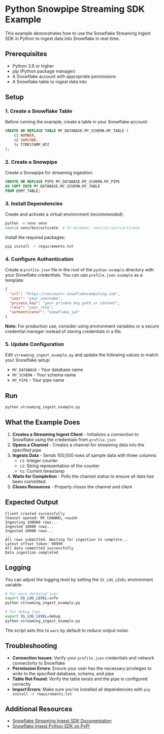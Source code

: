 # Python Snowpipe Streaming SDK Example

This example demonstrates how to use the Snowflake Streaming Ingest SDK in Python to ingest data into Snowflake in real-time.

## Prerequisites

- Python 3.8 or higher
- pip (Python package manager)
- A Snowflake account with appropriate permissions
- A Snowflake table to ingest data into

## Setup

### 1. Create a Snowflake Table

Before running the example, create a table in your Snowflake account:

```sql
CREATE OR REPLACE TABLE MY_DATABASE.MY_SCHEMA.MY_TABLE (
    c1 NUMBER,
    c2 VARCHAR,
    ts TIMESTAMP_NTZ
);
```

### 2. Create a Snowpipe

Create a Snowpipe for streaming ingestion:

```sql
CREATE OR REPLACE PIPE MY_DATABASE.MY_SCHEMA.MY_PIPE 
AS COPY INTO MY_DATABASE.MY_SCHEMA.MY_TABLE 
FROM @%MY_TABLE;
```

### 3. Install Dependencies

Create and activate a virtual environment (recommended):

```bash
python -m venv venv
source venv/bin/activate  # On Windows: venv\Scripts\activate
```

Install the required packages:

```bash
pip install -r requirements.txt
```

### 4. Configure Authentication

Create a `profile.json` file in the root of the `python-example` directory with your Snowflake credentials. You can use `profile.json.example` as a template:

```json
{
  "url": "https://<account>.snowflakecomputing.com",
  "user": "your_username",
  "private_key": "your_private_key_path_or_content",
  "role": "your_role",
  "authenticator": "snowflake_jwt"
}
```

**Note:** For production use, consider using environment variables or a secure credential manager instead of storing credentials in a file.

### 5. Update Configuration

Edit `streaming_ingest_example.py` and update the following values to match your Snowflake setup:

- `MY_DATABASE` - Your database name
- `MY_SCHEMA` - Your schema name  
- `MY_PIPE` - Your pipe name

## Run

```bash
python streaming_ingest_example.py
```

## What the Example Does

1. **Creates a Streaming Ingest Client** - Initializes a connection to Snowflake using the credentials from `profile.json`
2. **Opens a Channel** - Creates a channel for streaming data into the specified pipe
3. **Ingests Data** - Sends 100,000 rows of sample data with three columns:
   - `c1`: Integer counter
   - `c2`: String representation of the counter
   - `ts`: Current timestamp
4. **Waits for Completion** - Polls the channel status to ensure all data has been committed
5. **Closes Resources** - Properly closes the channel and client

## Expected Output

```
Client created successfully
Channel opened: MY_CHANNEL_<uuid>
Ingesting 100000 rows...
Ingested 10000 rows...
Ingested 20000 rows...
...
All rows submitted. Waiting for ingestion to complete...
Latest offset token: 99999
All data committed successfully
Data ingestion completed
```

## Logging

You can adjust the logging level by setting the `SS_LOG_LEVEL` environment variable:

```bash
# For more detailed logs
export SS_LOG_LEVEL=info
python streaming_ingest_example.py

# For debug logs
export SS_LOG_LEVEL=debug
python streaming_ingest_example.py
```

The script sets this to `warn` by default to reduce output noise.

## Troubleshooting

- **Connection Issues**: Verify your `profile.json` credentials and network connectivity to Snowflake
- **Permission Errors**: Ensure your user has the necessary privileges to write to the specified database, schema, and pipe
- **Table Not Found**: Verify the table exists and the pipe is configured correctly
- **Import Errors**: Make sure you've installed all dependencies with `pip install -r requirements.txt`

## Additional Resources

- [Snowflake Streaming Ingest SDK Documentation](https://docs.snowflake.com/en/user-guide/data-load-snowpipe-streaming)
- [Snowflake Ingest Python SDK on PyPI](https://pypi.org/project/snowflake-ingest/)

